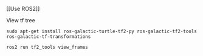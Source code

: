 [[Use ROS2]]

View tf tree
```
sudo apt-get install ros-galactic-turtle-tf2-py ros-galactic-tf2-tools ros-galactic-tf-transformations

ros2 run tf2_tools view_frames
```